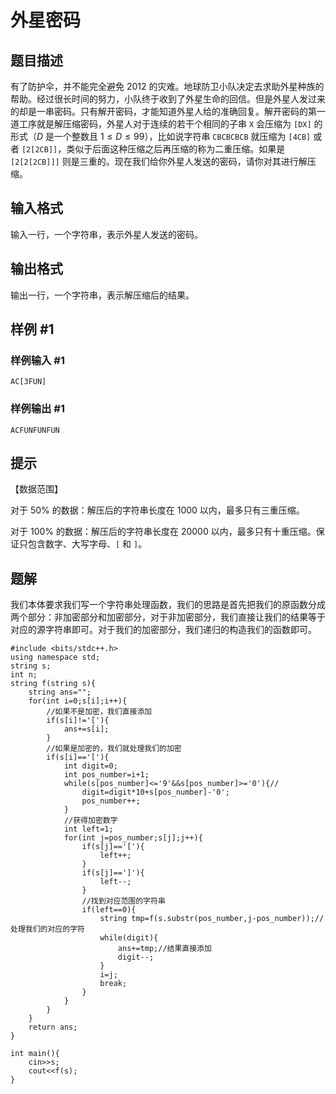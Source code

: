 # 外星密码

## 题目描述

有了防护伞，并不能完全避免 2012 的灾难。地球防卫小队决定去求助外星种族的帮助。经过很长时间的努力，小队终于收到了外星生命的回信。但是外星人发过来的却是一串密码。只有解开密码，才能知道外星人给的准确回复。解开密码的第一道工序就是解压缩密码，外星人对于连续的若干个相同的子串 $\texttt{X}$ 会压缩为 $\texttt{[DX]}$ 的形式（$D$ 是一个整数且 $1\leq D\leq99$），比如说字符串 $\texttt{CBCBCBCB}$ 就压缩为 $\texttt{[4CB]}$ 或者 $\texttt{[2[2CB]]}$，类似于后面这种压缩之后再压缩的称为二重压缩。如果是 $\texttt{[2[2[2CB]]]}$ 则是三重的。现在我们给你外星人发送的密码，请你对其进行解压缩。

## 输入格式

输入一行，一个字符串，表示外星人发送的密码。

## 输出格式

输出一行，一个字符串，表示解压缩后的结果。

## 样例 #1

### 样例输入 #1

```
AC[3FUN]
```

### 样例输出 #1

```
ACFUNFUNFUN
```

## 提示

【数据范围】

对于 $50\%$ 的数据：解压后的字符串长度在 $1000$ 以内，最多只有三重压缩。

对于 $100\%$ 的数据：解压后的字符串长度在 $20000$ 以内，最多只有十重压缩。保证只包含数字、大写字母、`[` 和 `]`。


## 题解
我们本体要求我们写一个字符串处理函数，我们的思路是首先把我们的原函数分成两个部分：非加密部分和加密部分，对于非加密部分，我们直接让我们的结果等于对应的源字符串即可。对于我们的加密部分，我们递归的构造我们的函数即可。

```
#include <bits/stdc++.h>
using namespace std;
string s;
int n;
string f(string s){
	string ans="";
	for(int i=0;s[i];i++){
		//如果不是加密，我们直接添加
		if(s[i]!='['){
			ans+=s[i];
		}
		//如果是加密的，我们就处理我们的加密
		if(s[i]=='['){
			int digit=0;
			int pos_number=i+1;
			while(s[pos_number]<='9'&&s[pos_number]>='0'){//
				digit=digit*10+s[pos_number]-'0';
				pos_number++;
			}
			//获得加密数字
			int left=1;
			for(int j=pos_number;s[j];j++){
				if(s[j]=='['){
					left++;
				}
				if(s[j]==']'){
					left--;
				}
				//找到对应范围的字符串
				if(left==0){
					string tmp=f(s.substr(pos_number,j-pos_number));//处理我们的对应的字符
					while(digit){
						ans+=tmp;//结果直接添加
						digit--;
					}
					i=j;
					break;
				}
			}
		}
	}
	return ans;
}

int main(){
	cin>>s;
	cout<<f(s);
}
```
